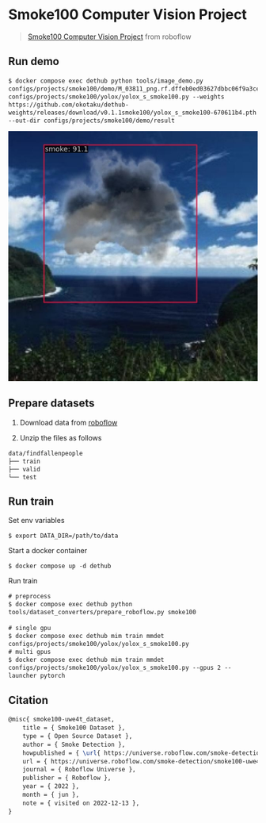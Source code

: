 # Smoke100 Computer Vision Project

> [Smoke100 Computer Vision Project](https://universe.roboflow.com/smoke-detection/smoke100-uwe4t) from roboflow

## Run demo

```
$ docker compose exec dethub python tools/image_demo.py configs/projects/smoke100/demo/M_03811_png.rf.dffeb0ed03627dbbc06f9a3ce8da5de7.jpg configs/projects/smoke100/yolox/yolox_s_smoke100.py --weights https://github.com/okotaku/dethub-weights/releases/download/v0.1.1smoke100/yolox_s_smoke100-670611b4.pth --out-dir configs/projects/smoke100/demo/result
```

![plot](demo/M_03811_png.rf.dffeb0ed03627dbbc06f9a3ce8da5de7_demo.jpg)

## Prepare datasets

1. Download data from [roboflow](https://universe.roboflow.com/smoke-detection/smoke100-uwe4t/dataset/4)

2. Unzip the files as follows

```
data/findfallenpeople
├── train
├── valid
└── test
```

## Run train

Set env variables

```
$ export DATA_DIR=/path/to/data
```

Start a docker container

```
$ docker compose up -d dethub
```

Run train

```
# preprocess
$ docker compose exec dethub python tools/dataset_converters/prepare_roboflow.py smoke100

# single gpu
$ docker compose exec dethub mim train mmdet configs/projects/smoke100/yolox/yolox_s_smoke100.py
# multi gpus
$ docker compose exec dethub mim train mmdet configs/projects/smoke100/yolox/yolox_s_smoke100.py --gpus 2 --launcher pytorch
```

## Citation

```latex
@misc{ smoke100-uwe4t_dataset,
    title = { Smoke100 Dataset },
    type = { Open Source Dataset },
    author = { Smoke Detection },
    howpublished = { \url{ https://universe.roboflow.com/smoke-detection/smoke100-uwe4t } },
    url = { https://universe.roboflow.com/smoke-detection/smoke100-uwe4t },
    journal = { Roboflow Universe },
    publisher = { Roboflow },
    year = { 2022 },
    month = { jun },
    note = { visited on 2022-12-13 },
}
```
